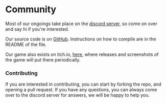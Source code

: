 # Community
Most of our ongoings take place on the [discord server](https://discord.gg/h5r77Sa), so come on over and say hi if you're interested.

Our source code is on [GitHub](https://github.com/EhWhoAmI/cqsp). Instructions on how to compile are in the README of the file.

Our game also exists on itch.io, [here](https://ehwhoami.itch.io/conquer-space), where releases and screenshots of the game will put there periodically.

### Contributing
If you are interested in contributing, you can start by forking the repo, and opening a pull request. If you have any questions, you can always come over to the discord server for answers, we will be happy to help you.
